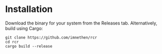 # Installation
Download the binary for your system from the Releases tab.
Alternatively, build using Cargo:
```
git clone https://github.com/imnethen/rcr
cd rcr
cargo build --release
```
